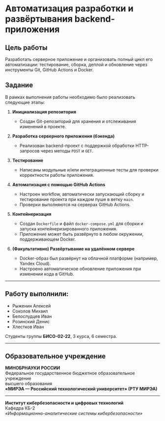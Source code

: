 # Автоматизация разработки и развёртывания backend-приложения

## Цель работы

Разработать серверное приложение и организовать полный цикл его автоматизации: тестирование, сборка, деплой и обновление через инструменты Git, GitHub Actions и Docker.

## Задание

В рамках выполнения работы необходимо было реализовать следующие этапы:

1. **Инициализация репозитория**
   - Создан Git-репозиторий для хранения и отслеживания изменений в проекте.

2. **Разработка серверного приложения (бэкенда)**
   - Реализован backend-проект с поддержкой обработки HTTP-запросов через методы `POST` и `GET`.

3. **Тестирование**
   - Написаны модульные и/или интеграционные тесты для проверки корректности работы приложения.

4. **Автоматизация с помощью GitHub Actions**
   - Настроен workflow, автоматически запускающий сборку и тестирование проекта при каждом пуше в ветку `main`.
   - Проверки выполняются на серверах GitHub Actions.

5. **Контейнеризация**
   - Создан `Dockerfile` и файл `docker-compose.yml` для сборки и запуска контейнеризированного приложения.
   - Приложение может быть развёрнуто в любом окружении, поддерживающем Docker.

6. **(Факультативно) Развёртывание на удалённом сервере**
   - Docker-образ был развёрнут на облачной платформе (например, Yandex Cloud).
   - Настроено автоматическое обновление приложения при изменении кода в GitHub.

---

## Работу выполнили:

- Рыженин Алексей  
- Соколов Михаил  
- Белослудцев Иван  
- Розинский Денис  
- Хлестков Иван

Студенты группы **БИСО-02-22**, 3 курса, 6 семестра.


---

## Образовательное учреждение

**МИНОБРНАУКИ РОССИИ**  
Федеральное государственное бюджетное образовательное учреждение  
высшего образования  
**«МИРЭА — Российский технологический университет» (РТУ МИРЭА)**

---

**Институт кибербезопасности и цифровых технологий**  
Кафедра КБ-2  
_«Информационно-аналитические системы кибербезопасности»_
